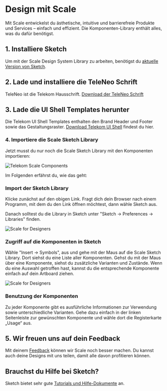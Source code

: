 # Design mit Scale

Mit Scale entwickelst du ästhetische, intuitive und barrierefreie Produkte und Services – einfach und effizient. Die Komponenten-Library enthält alles, was du dafür benötigst.

## 1. Installiere Sketch

Um mit der Scale Design System Library zu arbeiten, benötigst du [aktuelle Version von Sketch](https://www.sketch.com/).

## 2. Lade und installiere die TeleNeo Schrift

TeleNeo ist die Telekom Hausschrift. [Download der TeleNeo Schrift](https://www.brand-design.telekom.com/asset/font-0-teleneo/)

## 3. Lade die UI Shell Templates herunter

Die Telekom UI Shell Templates enthalten den Brand Header und Footer sowie das Gestaltungsraster. [Download Telekom UI Shell](https://www.brand-design.telekom.com/asset/web-component-kit-0-basis-design-brand-header-und-footer/) findest du hier.

### 4. Importiere die Scale Sketch Library

Jetzt musst du nur noch die Scale Sketch Library mit den Komponenten importieren:

![Telekom Scale Components](https://www.brand-design.telekom.com/asset/web-component-kit-0-scale-components/)

Im Folgenden erfährst du, wie das geht:

### Import der Sketch Library
Klicke zunächst auf den obigen Link. Fragt dich dein Browser nach einem Programm, mit dem du den Link öffnen möchtest, dann wähle Sketch aus.

Danach solltest du die Library in Sketch unter "Sketch → Preferences → Libraries" finden.

![Scale for Designers](assets/1_setup/2_scale-for-designers/insert.png)

### Zugriff auf die Komponenten in Sketch

Wähle "Insert → Symbols", aus und gehe mit der Maus auf die Scale Sketch Library. Dort siehst du eine Liste aller Komponenten. Gehst du mit der Maus über eine Komponente, siehst du zusätzliche Varianten und Zustände. Wenn du eine Auswahl getroffen hast, kannst du die entsprechende Komponente einfach auf dein Artboard ziehen.

![Scale for Designers](assets/1_setup/2_scale-for-designers/preferences.png)

### Benutzung der Komponenten

Zu jeder Komponente gibt es ausführliche Informationen zur Verwendung sowie unterschiedliche Varianten. Gehe dazu einfach in der linken Seitenleiste zur gewünschten Komponente und wähle dort die Registerkarte „Usage“ aus.

## 5. Wir freuen uns auf dein Feedback

Mit deinem [Feedback](https://www.brand-design.telekom.com/scale/next/?path=/story/community-your-feedback--page) können wir Scale noch besser machen. Du kannst auch deine Designs mit uns teilen, damit alle davon profitieren können.

## Brauchst du Hilfe bei Sketch?

Sketch bietet sehr gute [Tutorials und Hilfe-Dokumente](https://www.sketch.com/docs/) an.